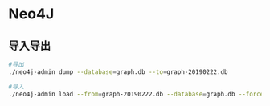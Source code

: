 # Neo4J

## 导入导出

```bash
#导出
./neo4j-admin dump --database=graph.db --to=graph-20190222.db

#导入
./neo4j-admin load --from=graph-20190222.db --database=graph.db --force
```

